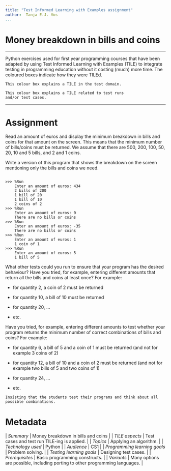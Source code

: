 ```yaml
---
title: "Test Informed Learning with Examples assignment"
author:  Tanja E.J. Vos
...
```


# Money breakdown in bills and coins



------------------------------------------------------------------------

Python exercises used for first year programming courses that
have been adapted by using Test Informed Learning with Examples (TILE)
to integrate testing in programming education without it costing (much)
more time. The coloured boxes indicate how they were TILEd.

```testdomaintile
This colour box explains a TILE in the test domain.
```

```testruntile
This colour box explains a TILE related to test runs 
and/or test cases.
```
------------------------------------------------------------------------

# Assignment

Read an amount of euros and display the minimum breakdown in bills
and coins for that amount on the screen. This means that the minimum
number of bills/coins must be returned. We assume that there are
500, 200, 100, 50, 20, 10 and 5 bills, and 2 and 1 coins.

Write a version of this program that shows the breakdown on the
screen mentioning only the bills and coins we need.

```small

>>> %Run 
    Enter an amount of euros: 434
    2 bills of 200
    1 bill of 20
    1 bill of 10
    2 coins of 2
>>> %Run 
    Enter an amount of euros: 0
    There are no bills or coins
>>> %Run 
    Enter an amount of euros: -35
    There are no bills or coins
>>> %Run 
    Enter an amount of euros: 1
    1 coin of 1
>>> %Run 
    Enter an amount of euros: 5
    1 bill of 5
```

What other tests could you run to ensure that your program has the
desired behaviour? Have you tried, for example, entering different
amounts that return all the bills and coins at least once? For
example:

-   for quantity 2, a coin of 2 must be returned

-   for quantity 10, a bill of 10 must be returned

-   for quantity 20, ...

-   etc.

Have you tried, for example, entering different amounts to test
whether your program returns the minimum number of correct
combinations of bills and coins? For example:

-   for quantity 6, a bill of 5 and a coin of 1 must be returned
    (and not for example 3 coins of 2)

-   for quantity 12, a bill of 10 and a coin of 2 must be returned
    (and not for example two bills of 5 and two coins of 1)

-   for quantity 24, ...

-   etc.

```testruntile
Insisting that the students test their programs and think about all
possible combinations.
```

# Metadata

| *Summary*                     | Money breakdown in bills and coins |
| *TILE aspects*                | Test cases and test run TILE-ing is applied. |
| *Topics*                      | Applying an algorithm. |
| *Technology used*             | Python |
| *Audience*                    | CS1 |
| *Programming learning goals*  | Problem solving.  |
| *Testing learning goals*      | Designing test cases. |
| *Prerequisites*               | Basic programming constructs. |
| *Variants*                    | Many options are possible, including porting to other programming languages. |    

